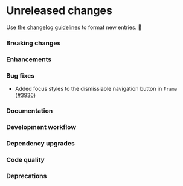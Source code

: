 # Unreleased changes

Use [the changelog guidelines](https://git.io/polaris-changelog-guidelines) to format new entries. 💜

### Breaking changes

### Enhancements

### Bug fixes

- Added focus styles to the dismissiable navigation button in `Frame` ([#3936](https://github.com/Shopify/polaris-react/pull/3936))

### Documentation

### Development workflow

### Dependency upgrades

### Code quality

### Deprecations
